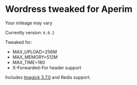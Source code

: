 # Wordress tweaked for Aperim

Your mileage may vary

Currently version: `6.0.2`

Tweaked for:

 * MAX_UPLOAD=256M
 * MAX_MEMORY=512M
 * MAX_TIME=180
 * X-Forwarded-For header support

 Includes [Imagick 3.7.0](https://github.com/Imagick/imagick) and Redis support.
